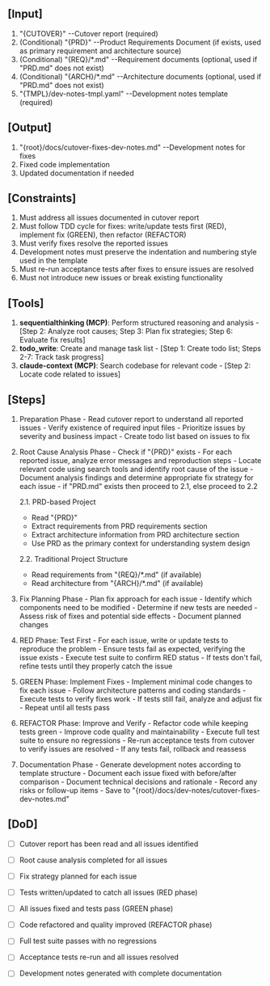 ## [Input]
  1. "{CUTOVER}" --Cutover report (required)
  2. (Conditional) "{PRD}" --Product Requirements Document (if exists, used as primary requirement and architecture source)
  3. (Conditional) "{REQ}/*.md" --Requirement documents (optional, used if "PRD.md" does not exist)
  4. (Conditional) "{ARCH}/*.md" --Architecture documents (optional, used if "PRD.md" does not exist)
  5. "{TMPL}/dev-notes-tmpl.yaml" --Development notes template (required)

## [Output]
  1. "{root}/docs/cutover-fixes-dev-notes.md" --Development notes for fixes
  2. Fixed code implementation
  3. Updated documentation if needed

## [Constraints]
  1. Must address all issues documented in cutover report
  2. Must follow TDD cycle for fixes: write/update tests first (RED), implement fix (GREEN), then refactor (REFACTOR)
  3. Must verify fixes resolve the reported issues
  4. Development notes must preserve the indentation and numbering style used in the template
  5. Must re-run acceptance tests after fixes to ensure issues are resolved
  6. Must not introduce new issues or break existing functionality

## [Tools]
  1. **sequentialthinking (MCP)**: Perform structured reasoning and analysis
    - [Step 2: Analyze root causes; Step 3: Plan fix strategies; Step 6: Evaluate fix results]
  2. **todo_write**: Create and manage task list
    - [Step 1: Create todo list; Steps 2-7: Track task progress]
  3. **claude-context (MCP)**: Search codebase for relevant code
    - [Step 2: Locate code related to issues]

## [Steps]
  1. Preparation Phase
    - Read cutover report to understand all reported issues
    - Verify existence of required input files
    - Prioritize issues by severity and business impact
    - Create todo list based on issues to fix

  2. Root Cause Analysis Phase
    - Check if "{PRD}" exists
    - For each reported issue, analyze error messages and reproduction steps
    - Locate relevant code using search tools and identify root cause of the issue
    - Document analysis findings and determine appropriate fix strategy for each issue
    - if "PRD.md" exists then proceed to 2.1, else proceed to 2.2
      
      2.1. PRD-based Project
        - Read "{PRD}"
        - Extract requirements from PRD requirements section
        - Extract architecture information from PRD architecture section
        - Use PRD as the primary context for understanding system design
      
      2.2. Traditional Project Structure
        - Read requirements from "{REQ}/*.md" (if available)
        - Read architecture from "{ARCH}/*.md" (if available)

  3. Fix Planning Phase
    - Plan fix approach for each issue
    - Identify which components need to be modified
    - Determine if new tests are needed
    - Assess risk of fixes and potential side effects
    - Document planned changes

  4. RED Phase: Test First
    - For each issue, write or update tests to reproduce the problem
    - Ensure tests fail as expected, verifying the issue exists
    - Execute test suite to confirm RED status
    - If tests don't fail, refine tests until they properly catch the issue

  5. GREEN Phase: Implement Fixes
    - Implement minimal code changes to fix each issue
    - Follow architecture patterns and coding standards
    - Execute tests to verify fixes work
    - If tests still fail, analyze and adjust fix
    - Repeat until all tests pass

  6. REFACTOR Phase: Improve and Verify
    - Refactor code while keeping tests green
    - Improve code quality and maintainability
    - Execute full test suite to ensure no regressions
    - Re-run acceptance tests from cutover to verify issues are resolved
    - If any tests fail, rollback and reassess

  7. Documentation Phase
    - Generate development notes according to template structure
    - Document each issue fixed with before/after comparison
    - Document technical decisions and rationale
    - Record any risks or follow-up items
    - Save to "{root}/docs/dev-notes/cutover-fixes-dev-notes.md"

## [DoD]
  - [ ] Cutover report has been read and all issues identified
  - [ ] Root cause analysis completed for all issues
  - [ ] Fix strategy planned for each issue
  - [ ] Tests written/updated to catch all issues (RED phase)
  - [ ] All issues fixed and tests pass (GREEN phase)
  - [ ] Code refactored and quality improved (REFACTOR phase)
  - [ ] Full test suite passes with no regressions
  - [ ] Acceptance tests re-run and all issues resolved
  - [ ] Development notes generated with complete documentation

